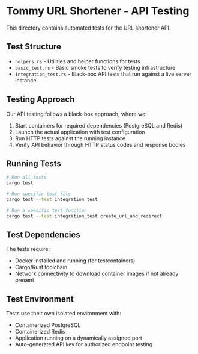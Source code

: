 # Tommy URL Shortener - API Testing

This directory contains automated tests for the URL shortener API.

## Test Structure

- `helpers.rs` - Utilities and helper functions for tests
- `basic_test.rs` - Basic smoke tests to verify testing infrastructure
- `integration_test.rs` - Black-box API tests that run against a live server instance

## Testing Approach

Our API testing follows a black-box approach, where we:

1. Start containers for required dependencies (PostgreSQL and Redis)
2. Launch the actual application with test configuration
3. Run HTTP tests against the running instance
4. Verify API behavior through HTTP status codes and response bodies

## Running Tests

```bash
# Run all tests
cargo test

# Run specific test file
cargo test --test integration_test

# Run a specific test function
cargo test --test integration_test create_url_and_redirect
```

## Test Dependencies

The tests require:
- Docker installed and running (for testcontainers)
- Cargo/Rust toolchain
- Network connectivity to download container images if not already present

## Test Environment

Tests use their own isolated environment with:
- Containerized PostgreSQL
- Containerized Redis 
- Application running on a dynamically assigned port
- Auto-generated API key for authorized endpoint testing
